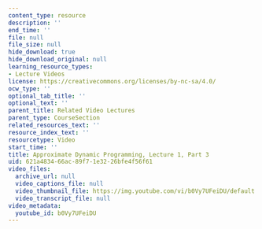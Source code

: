 ```yaml
---
content_type: resource
description: ''
end_time: ''
file: null
file_size: null
hide_download: true
hide_download_original: null
learning_resource_types:
- Lecture Videos
license: https://creativecommons.org/licenses/by-nc-sa/4.0/
ocw_type: ''
optional_tab_title: ''
optional_text: ''
parent_title: Related Video Lectures
parent_type: CourseSection
related_resources_text: ''
resource_index_text: ''
resourcetype: Video
start_time: ''
title: Approximate Dynamic Programming, Lecture 1, Part 3
uid: 621a4834-66ac-89f7-1e32-26bfe4f56f61
video_files:
  archive_url: null
  video_captions_file: null
  video_thumbnail_file: https://img.youtube.com/vi/b0Vy7UFeiDU/default.jpg
  video_transcript_file: null
video_metadata:
  youtube_id: b0Vy7UFeiDU
---
```

